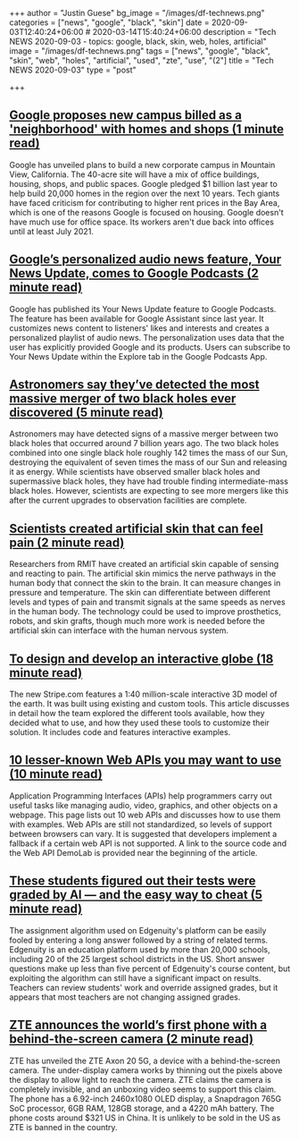 +++
author = "Justin Guese"
bg_image = "/images/df-technews.png"
categories = ["news", "google", "black", "skin"]
date = 2020-09-03T12:40:24+06:00 # 2020-03-14T15:40:24+06:00
description = "Tech NEWS 2020-09-03 - topics: google, black, skin, web, holes, artificial"
image = "/images/df-technews.png"
tags = ["news", "google", "black", "skin", "web", "holes", "artificial", "used", "zte", "use", "(2"]
title = "Tech NEWS 2020-09-03"
type = "post"

+++

## [Google proposes new campus billed as a 'neighborhood' with homes and shops (1 minute read)](https://www.cnet.com/news/google-proposes-campus-billed-as-a-new-neighborhood-in-mountain-view//1/0100017453700152-42631b68-b58b-442d-a6d1-02f73d08fdee-000000/xPzUfxfPWn0Cih-hMoYvGJ2-v4FysxtOw0VzQLIls4c=157)

Google has unveiled plans to build a new corporate campus in Mountain View, California. The 40-acre site will have a mix of office buildings, housing, shops, and public spaces. Google pledged $1 billion last year to help build 20,000 homes in the region over the next 10 years. Tech giants have faced criticism for contributing to higher rent prices in the Bay Area, which is one of the reasons Google is focused on housing. Google doesn't have much use for office space. Its workers aren't due back into offices until at least July 2021.

## [Google’s personalized audio news feature, Your News Update, comes to Google Podcasts (2 minute read)](https://techcrunch.com/2020/09/02/googles-personalized-audio-news-feature-your-news-update-comes-to-google-podcasts//1/0100017453700152-42631b68-b58b-442d-a6d1-02f73d08fdee-000000/_xONAVqS3g-3UV1RuUTT-1LrpqgvJSggmVZyJ7RBxBE=157)

Google has published its Your News Update feature to Google Podcasts. The feature has been available for Google Assistant since last year. It customizes news content to listeners' likes and interests and creates a personalized playlist of audio news. The personalization uses data that the user has explicitly provided Google and its products. Users can subscribe to Your News Update within the Explore tab in the Google Podcasts App.

## [Astronomers say they’ve detected the most massive merger of two black holes ever discovered (5 minute read)](https://www.theverge.com/2020/9/2/21417412/ligo-virgo-gravitational-waves-black-hole-merger-intermediate-mass/1/0100017453700152-42631b68-b58b-442d-a6d1-02f73d08fdee-000000/zHuiZPzsmM8WOP2cWeRGINbKWIJFrDogfW4fzMQP4fI=157)

Astronomers may have detected signs of a massive merger between two black holes that occurred around 7 billion years ago. The two black holes combined into one single black hole roughly 142 times the mass of our Sun, destroying the equivalent of seven times the mass of our Sun and releasing it as energy. While scientists have observed smaller black holes and supermassive black holes, they have had trouble finding intermediate-mass black holes. However, scientists are expecting to see more mergers like this after the current upgrades to observation facilities are complete.

## [Scientists created artificial skin that can feel pain (2 minute read)](https://www.theburnin.com/technology/scientists-create-artificial-skin-can-feel-pain-pressure-temperature-smart-prosthetics-2020-09-02//1/0100017453700152-42631b68-b58b-442d-a6d1-02f73d08fdee-000000/fJnekVM1_yefFKgU4rQbJWWW6e1nyTha066pD1ElAEM=157)

Researchers from RMIT have created an artificial skin capable of sensing and reacting to pain. The artificial skin mimics the nerve pathways in the human body that connect the skin to the brain. It can measure changes in pressure and temperature. The skin can differentiate between different levels and types of pain and transmit signals at the same speeds as nerves in the human body. The technology could be used to improve prosthetics, robots, and skin grafts, though much more work is needed before the artificial skin can interface with the human nervous system.

## [To design and develop an interactive globe (18 minute read)](https://stripe.com/blog/globe/1/0100017453700152-42631b68-b58b-442d-a6d1-02f73d08fdee-000000/LICFObLd3p_FU_8fVULCf0vNtbDUP5bzfRYU3Hta4KE=157)

The new Stripe.com features a 1:40 million-scale interactive 3D model of the earth. It was built using existing and custom tools. This article discusses in detail how the team explored the different tools available, how they decided what to use, and how they used these tools to customize their solution. It includes code and features interactive examples.

## [10 lesser-known Web APIs you may want to use (10 minute read)](https://blog.greenroots.info/10-lesser-known-web-apis-you-may-want-to-use-ckejv75cr012y70s158n85yhn/1/0100017453700152-42631b68-b58b-442d-a6d1-02f73d08fdee-000000/1ZcrEM8qyymMl4TfDuzckNKKeDMIZN_Wc7WT9-bOovw=157)

Application Programming Interfaces (APIs) help programmers carry out useful tasks like managing audio, video, graphics, and other objects on a webpage. This page lists out 10 web APIs and discusses how to use them with examples. Web APIs are still not standardized, so levels of support between browsers can vary. It is suggested that developers implement a fallback if a certain web API is not supported. A link to the source code and the Web API DemoLab is provided near the beginning of the article.

## [These students figured out their tests were graded by AI — and the easy way to cheat (5 minute read)](https://www.theverge.com/2020/9/2/21419012/edgenuity-online-class-ai-grading-keyword-mashing-students-school-cheating-algorithm-glitch/1/0100017453700152-42631b68-b58b-442d-a6d1-02f73d08fdee-000000/iEEpu8jQkO1tRmBL0vUVrWovm2DpYzY--l7U-QBMymE=157)

The assignment algorithm used on Edgenuity's platform can be easily fooled by entering a long answer followed by a string of related terms. Edgenuity is an education platform used by more than 20,000 schools, including 20 of the 25 largest school districts in the US. Short answer questions make up less than five percent of Edgenuity's course content, but exploiting the algorithm can still have a significant impact on results. Teachers can review students' work and override assigned grades, but it appears that most teachers are not changing assigned grades.

## [ZTE announces the world’s first phone with a behind-the-screen camera (2 minute read)](https://arstechnica.com/gadgets/2020/09/zte-announces-the-worlds-first-phone-with-a-behind-the-screen-camera//1/0100017453700152-42631b68-b58b-442d-a6d1-02f73d08fdee-000000/JlJeeimYJSNR4mdKCuzqwGx4KSCkHEtKPi9mnxMv-b8=157)

ZTE has unveiled the ZTE Axon 20 5G, a device with a behind-the-screen camera. The under-display camera works by thinning out the pixels above the display to allow light to reach the camera. ZTE claims the camera is completely invisible, and an unboxing video seems to support this claim. The phone has a 6.92-inch 2460x1080 OLED display, a Snapdragon 765G SoC processor, 6GB RAM, 128GB storage, and a 4220 mAh battery. The phone costs around $321 US in China. It is unlikely to be sold in the US as ZTE is banned in the country.

